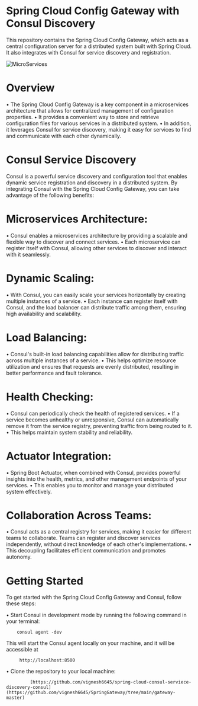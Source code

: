 # Spring Cloud Config Gateway with Consul Discovery

 This repository contains the Spring Cloud Config Gateway, which acts as a central configuration server for a distributed system built with Spring Cloud. It also                              integrates with Consul for service discovery and registration.
 
 ![MicroServices](https://github.com/vignesh6645/SpringGateway/assets/86340986/48dd90b7-cc3e-40d5-98ee-2bf8ba8cd578)
 
 # Overview
 
•	The Spring Cloud Config Gateway is a key component in a microservices architecture that allows for centralized management of configuration properties.
•	It provides a convenient way to store and retrieve configuration files for various services in a distributed system.
•	In addition, it leverages Consul for service discovery, making it easy for services to find and communicate with each other dynamically.


# Consul Service Discovery

Consul is a powerful service discovery and configuration tool that enables dynamic service registration and discovery in a distributed system. By integrating Consul with the Spring Cloud Config Gateway, you can take advantage of the following benefits:
  
  # Microservices Architecture: 
  
   •	Consul enables a microservices architecture by providing a scalable and flexible way to discover and connect services. 
   •	Each microservice can register itself with Consul, allowing other services to discover and interact with it seamlessly.
       
       
   # Dynamic Scaling:
   
   •	With Consul, you can easily scale your services horizontally by creating multiple instances of a service.
   •	Each instance can register itself with Consul, and the load balancer can distribute traffic among them, ensuring high availability and scalability.
       
   # Load Balancing: 
   
   •	Consul's built-in load balancing capabilities allow for distributing traffic across multiple instances of a service. 
   •	This helps optimize resource utilization and ensures that requests are evenly distributed, resulting in better performance and fault tolerance.

   # Health Checking: 
   
   •	Consul can periodically check the health of registered services.
   •	If a service becomes unhealthy or unresponsive, Consul can automatically remove it from the service registry, preventing traffic from being routed to           it. 
   •	This helps maintain system stability and reliability.

   # Actuator Integration:
   
   •	Spring Boot Actuator, when combined with Consul, provides powerful insights into the health, metrics, and other management endpoints of your                    services. 
   •	This enables you to monitor and manage your distributed system effectively.

   # Collaboration Across Teams:
   
   •	Consul acts as a central registry for services, making it easier for different teams to collaborate. Teams can register and discover services                  independently, without direct knowledge of each other's implementations.
   •	This decoupling facilitates efficient communication and promotes autonomy.
       
       
 # Getting Started
 
 To get started with the Spring Cloud Config Gateway and Consul, follow these steps:
 
   •	Start Consul in development mode by running the following command in your terminal:
   
       	consul agent -dev
        
   This will start the Consul agent locally on your machine, and it will be accessible at
   
         http://localhost:8500  
       
   •	Clone the repository to your local machine:
   
        	 [https://github.com/vignesh6645/spring-cloud-consul-serviece-discovery-consul](https://github.com/vignesh6645/SpringGateway/tree/main/gateway-master)
          
        
